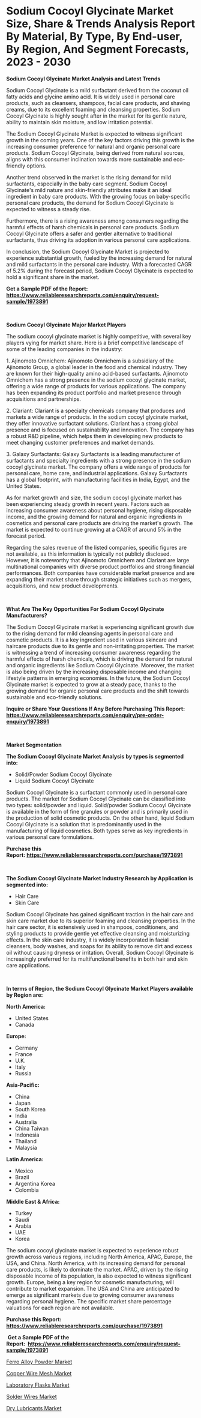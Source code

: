 <p><h1>Sodium Cocoyl Glycinate Market Size, Share & Trends Analysis Report By Material, By Type, By End-user, By Region, And Segment Forecasts, 2023 - 2030</h1></p><p><strong>Sodium Cocoyl Glycinate Market Analysis and Latest Trends</strong></p>
<p><p>Sodium Cocoyl Glycinate is a mild surfactant derived from the coconut oil fatty acids and glycine amino acid. It is widely used in personal care products, such as cleansers, shampoos, facial care products, and shaving creams, due to its excellent foaming and cleansing properties. Sodium Cocoyl Glycinate is highly sought after in the market for its gentle nature, ability to maintain skin moisture, and low irritation potential.</p><p>The Sodium Cocoyl Glycinate Market is expected to witness significant growth in the coming years. One of the key factors driving this growth is the increasing consumer preference for natural and organic personal care products. Sodium Cocoyl Glycinate, being derived from natural sources, aligns with this consumer inclination towards more sustainable and eco-friendly options.</p><p>Another trend observed in the market is the rising demand for mild surfactants, especially in the baby care segment. Sodium Cocoyl Glycinate's mild nature and skin-friendly attributes make it an ideal ingredient in baby care products. With the growing focus on baby-specific personal care products, the demand for Sodium Cocoyl Glycinate is expected to witness a steady rise.</p><p>Furthermore, there is a rising awareness among consumers regarding the harmful effects of harsh chemicals in personal care products. Sodium Cocoyl Glycinate offers a safer and gentler alternative to traditional surfactants, thus driving its adoption in various personal care applications.</p><p>In conclusion, the Sodium Cocoyl Glycinate Market is projected to experience substantial growth, fueled by the increasing demand for natural and mild surfactants in the personal care industry. With a forecasted CAGR of 5.2% during the forecast period, Sodium Cocoyl Glycinate is expected to hold a significant share in the market.</p></p>
<p><strong>Get a Sample PDF of the Report:&nbsp; <a href="https://www.reliableresearchreports.com/enquiry/request-sample/1973891">https://www.reliableresearchreports.com/enquiry/request-sample/1973891</a></strong></p>
<p>&nbsp;</p>
<p><strong>Sodium Cocoyl Glycinate Major Market Players</strong></p>
<p><p>The sodium cocoyl glycinate market is highly competitive, with several key players vying for market share. Here is a brief competitive landscape of some of the leading companies in the industry:</p><p>1. Ajinomoto Omnichem: Ajinomoto Omnichem is a subsidiary of the Ajinomoto Group, a global leader in the food and chemical industry. They are known for their high-quality amino acid-based surfactants. Ajinomoto Omnichem has a strong presence in the sodium cocoyl glycinate market, offering a wide range of products for various applications. The company has been expanding its product portfolio and market presence through acquisitions and partnerships.</p><p>2. Clariant: Clariant is a specialty chemicals company that produces and markets a wide range of products. In the sodium cocoyl glycinate market, they offer innovative surfactant solutions. Clariant has a strong global presence and is focused on sustainability and innovation. The company has a robust R&D pipeline, which helps them in developing new products to meet changing customer preferences and market demands.</p><p>3. Galaxy Surfactants: Galaxy Surfactants is a leading manufacturer of surfactants and specialty ingredients with a strong presence in the sodium cocoyl glycinate market. The company offers a wide range of products for personal care, home care, and industrial applications. Galaxy Surfactants has a global footprint, with manufacturing facilities in India, Egypt, and the United States.</p><p>As for market growth and size, the sodium cocoyl glycinate market has been experiencing steady growth in recent years. Factors such as increasing consumer awareness about personal hygiene, rising disposable income, and the growing demand for natural and organic ingredients in cosmetics and personal care products are driving the market's growth. The market is expected to continue growing at a CAGR of around 5% in the forecast period.</p><p>Regarding the sales revenue of the listed companies, specific figures are not available, as this information is typically not publicly disclosed. However, it is noteworthy that Ajinomoto Omnichem and Clariant are large multinational companies with diverse product portfolios and strong financial performances. Both companies have considerable market presence and are expanding their market share through strategic initiatives such as mergers, acquisitions, and new product developments.</p></p>
<p>&nbsp;</p>
<p><strong>What Are The Key Opportunities For Sodium Cocoyl Glycinate Manufacturers?</strong></p>
<p><p>The Sodium Cocoyl Glycinate market is experiencing significant growth due to the rising demand for mild cleansing agents in personal care and cosmetic products. It is a key ingredient used in various skincare and haircare products due to its gentle and non-irritating properties. The market is witnessing a trend of increasing consumer awareness regarding the harmful effects of harsh chemicals, which is driving the demand for natural and organic ingredients like Sodium Cocoyl Glycinate. Moreover, the market is also being driven by the increasing disposable income and changing lifestyle patterns in emerging economies. In the future, the Sodium Cocoyl Glycinate market is expected to grow at a steady pace, thanks to the growing demand for organic personal care products and the shift towards sustainable and eco-friendly solutions.</p></p>
<p><strong>Inquire or Share Your Questions If Any Before Purchasing This Report: <a href="https://www.reliableresearchreports.com/enquiry/pre-order-enquiry/1973891">https://www.reliableresearchreports.com/enquiry/pre-order-enquiry/1973891</a></strong></p>
<p>&nbsp;</p>
<p><strong>Market Segmentation</strong></p>
<p><strong>The Sodium Cocoyl Glycinate Market Analysis by types is segmented into:</strong></p>
<p><ul><li>Solid/Powder Sodium Cocoyl Glycinate</li><li>Liquid Sodium Cocoyl Glycinate</li></ul></p>
<p><p>Sodium Cocoyl Glycinate is a surfactant commonly used in personal care products. The market for Sodium Cocoyl Glycinate can be classified into two types: solid/powder and liquid. Solid/powder Sodium Cocoyl Glycinate is available in the form of fine granules or powder and is primarily used in the production of solid cosmetic products. On the other hand, liquid Sodium Cocoyl Glycinate is a solution that is predominantly used in the manufacturing of liquid cosmetics. Both types serve as key ingredients in various personal care formulations.</p></p>
<p><strong>Purchase this Report:&nbsp;<a href="https://www.reliableresearchreports.com/purchase/1973891">https://www.reliableresearchreports.com/purchase/1973891</a></strong></p>
<p>&nbsp;</p>
<p><strong>The Sodium Cocoyl Glycinate Market Industry Research by Application is segmented into:</strong></p>
<p><ul><li>Hair Care</li><li>Skin Care</li></ul></p>
<p><p>Sodium Cocoyl Glycinate has gained significant traction in the hair care and skin care market due to its superior foaming and cleansing properties. In the hair care sector, it is extensively used in shampoos, conditioners, and styling products to provide gentle yet effective cleansing and moisturizing effects. In the skin care industry, it is widely incorporated in facial cleansers, body washes, and soaps for its ability to remove dirt and excess oil without causing dryness or irritation. Overall, Sodium Cocoyl Glycinate is increasingly preferred for its multifunctional benefits in both hair and skin care applications.</p></p>
<p>&nbsp;</p>
<p><strong>In terms of Region, the Sodium Cocoyl Glycinate Market Players available by Region are:</strong></p>
<p>
    <p> <strong> North America: </strong>
        <ul>
            <li>United States</li>
            <li>Canada</li>
        </ul>
        </p> 
    <p> <strong> Europe: </strong>
        <ul>
            <li>Germany</li>
            <li>France</li>
            <li>U.K.</li>
            <li>Italy</li>
            <li>Russia</li>
        </ul>
        </p> 
    <p> <strong> Asia-Pacific: </strong>
        <ul>
            <li>China</li>
            <li>Japan</li>
            <li>South Korea</li>
            <li>India</li>
            <li>Australia</li>
            <li>China Taiwan</li>
            <li>Indonesia</li>
            <li>Thailand</li>
            <li>Malaysia</li>
        </ul>
        </p> 
    <p> <strong> Latin America: </strong>
        <ul>
            <li>Mexico</li>
            <li>Brazil</li>
            <li>Argentina Korea</li>
            <li>Colombia</li>
        </ul>
        </p> 
    <p> <strong> Middle East & Africa: </strong>
        <ul>
            <li>Turkey</li>
            <li>Saudi</li>
            <li>Arabia</li>
            <li>UAE</li>
            <li>Korea</li>
        </ul>
    </p>
    </p>
<p><p>The sodium cocoyl glycinate market is expected to experience robust growth across various regions, including North America, APAC, Europe, the USA, and China. North America, with its increasing demand for personal care products, is likely to dominate the market. APAC, driven by the rising disposable income of its population, is also expected to witness significant growth. Europe, being a key region for cosmetic manufacturing, will contribute to market expansion. The USA and China are anticipated to emerge as significant markets due to growing consumer awareness regarding personal hygiene. The specific market share percentage valuations for each region are not available.</p></p>
<p><strong>Purchase this Report: <a href="https://www.reliableresearchreports.com/purchase/1973891">https://www.reliableresearchreports.com/purchase/1973891</a></strong></p>
<p>&nbsp;<strong>Get a Sample PDF of the Report:&nbsp;&nbsp;<a href="https://www.reliableresearchreports.com/enquiry/request-sample/1973891">https://www.reliableresearchreports.com/enquiry/request-sample/1973891</a></strong></p>
<p><strong></strong></p>
<p><p><a href="https://github.com/Chiragrp26/Market-Research-Report-List-2/blob/main/ferro-alloy-powder-market.md">Ferro Alloy Powder Market</a></p><p><a href="https://github.com/YashRP12/Market-Research-Report-List-2/blob/main/copper-wire-mesh-market.md">Copper Wire Mesh Market</a></p><p><a href="https://github.com/santosh758595/Market-Research-Report-List-2/blob/main/laboratory-flasks-market.md">Laboratory Flasks Market</a></p><p><a href="https://github.com/AKSHATREPORTPRIME/Market-Research-Report-List-2/blob/main/solder-wires-market.md">Solder Wires Market</a></p><p><a href="https://github.com/Chiragrp25/Market-Research-Report-List-2/blob/main/dry-lubricants-market.md">Dry Lubricants Market</a></p></p>